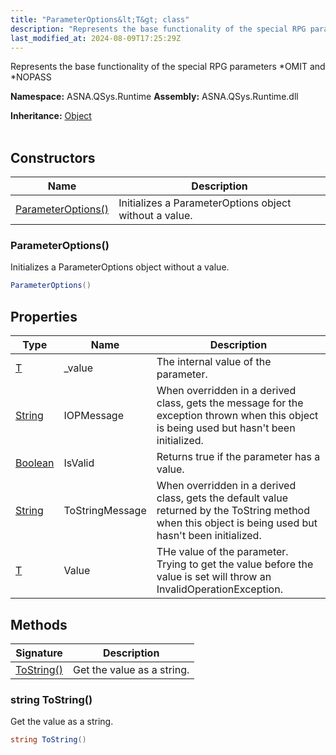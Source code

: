 ```yaml
---
title: "ParameterOptions&lt;T&gt; class"
description: "Represents the base functionality of the special RPG parameters *OMIT and *NOPASS "
last_modified_at: 2024-08-09T17:25:29Z
---
```


Represents the base functionality of the special RPG parameters *OMIT and *NOPASS

**Namespace:** ASNA.QSys.Runtime
**Assembly:** ASNA.QSys.Runtime.dll

**Inheritance:** [Object](https://docs.microsoft.com/en-us/dotnet/api/system.object)
<br>
<br>

## Constructors

| Name | Description |
| --- | --- |
| [ParameterOptions()](#parameteroptions) | Initializes a ParameterOptions object without a value.

### ParameterOptions()

Initializes a ParameterOptions object without a value.

```cs
ParameterOptions()
```

## Properties

| Type | Name | Description
| --- | --- | --- 
| [T](https://learn.microsoft.com/en-us/dotnet/api/system.type?view=net-8.0) | _value | The internal value of the parameter. |
| [String](https://learn.microsoft.com/en-us/dotnet/api/system.string?view=net-8.0) | IOPMessage | When overridden in a derived class, gets the message for the exception thrown when this object is being used but hasn't been initialized. |
| [Boolean](https://docs.microsoft.com/en-us/dotnet/api/system.boolean) | IsValid | Returns true if the parameter has a value. |
| [String](https://learn.microsoft.com/en-us/dotnet/api/system.string?view=net-8.0) | ToStringMessage | When overridden in a derived class, gets the default value returned by the ToString method when this object is being used but hasn't been initialized. |
| [T](https://learn.microsoft.com/en-us/dotnet/api/system.type?view=net-8.0) | Value | THe value of the parameter. Trying to get the value before the value is set will throw an InvalidOperationException. |

## Methods

| Signature | Description |
| --- | --- |
| [ToString()](#string-tostring) | Get the value as a string.

### string ToString()

Get the value as a string.

```cs
string ToString()
```
